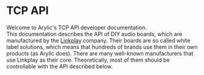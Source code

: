 # TCP API

Welcome to Arylic's TCP API developer documentation.  
This documentation describes the API of DIY audio boards, which are manufactured by the [Linkplay](https://linkplay.com/) company. Their boards are so called white label solutions, which means that hundreds of brands use them in their own products (as Arylic does). There are many well-known manufacturers that use Linkplay as their core. Theoretically, most of them should be controllable with the API described below.
